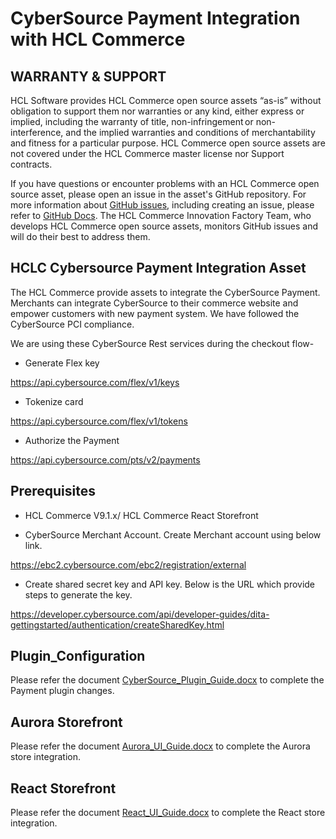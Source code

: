 # CyberSource Payment Integration with HCL Commerce

## WARRANTY & SUPPORT 
HCL Software provides HCL Commerce open source assets “as-is” without obligation to support them nor warranties or any kind, either express or implied, including the warranty of title, non-infringement or non-interference, and the implied warranties and conditions of merchantability and fitness for a particular purpose. HCL Commerce open source assets are not covered under the HCL Commerce master license nor Support contracts.

If you have questions or encounter problems with an HCL Commerce open source asset, please open an issue in the asset's GitHub repository. For more information about [GitHub issues](https://docs.github.com/en/issues), including creating an issue, please refer to [GitHub Docs](https://docs.github.com/en). The HCL Commerce Innovation Factory Team, who develops HCL Commerce open source assets, monitors GitHub issues and will do their best to address them. 

## HCLC Cybersource Payment Integration Asset
The HCL Commerce provide assets to integrate the CyberSource Payment. Merchants can integrate CyberSource to their commerce website and empower customers with new payment system. We have followed the CyberSource PCI compliance.

We are using these CyberSource Rest services during the checkout flow-
* Generate Flex key 

https://api.cybersource.com/flex/v1/keys

* Tokenize card 

https://api.cybersource.com/flex/v1/tokens

* Authorize the Payment 

https://api.cybersource.com/pts/v2/payments

## Prerequisites
*	HCL Commerce V9.1.x/ HCL Commerce React Storefront

*	CyberSource Merchant Account. Create Merchant account using below link.

https://ebc2.cybersource.com/ebc2/registration/external
*	Create shared secret key and API key. Below is the URL which provide steps to generate the key.

https://developer.cybersource.com/api/developer-guides/dita-gettingstarted/authentication/createSharedKey.html

## Plugin_Configuration
Please refer the document [CyberSource_Plugin_Guide.docx](https://github.com/HCL-Commerce-Asset-Repository-Bullpen/CyberSource-Payment-Integration/blob/main/Plugin_Configuration/CyberSource_Integration_Developer_Guide.docx) to complete the Payment plugin changes.

## Aurora Storefront
Please refer the document [Aurora_UI_Guide.docx](https://github.com/HCL-Commerce-Asset-Repository-Bullpen/CyberSource-Payment-Integration/blob/main/Aurora_UI/CyberSource_Aurora_Store_Developer_guide.docx) to complete the Aurora store integration.

## React Storefront
Please refer the document [React_UI_Guide.docx](https://github.com/HCL-Commerce-Asset-Repository-Bullpen/CyberSource-Payment-Integration/blob/main/UI-react/Cybersource-React-UI-implementation-guide.docx) to complete the React store integration.
